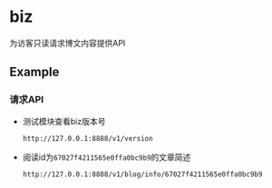 # biz
为访客只读请求博文内容提供API

## Example
### 请求API
- 测试模块查看biz版本号
    ```bash
    http://127.0.0.1:8888/v1/version
    ```

- 阅读id为`67027f4211565e0ffa0bc9b9`的文章简述
    ```bash
    http://127.0.0.1:8888/v1/blog/info/67027f4211565e0ffa0bc9b9
    ```